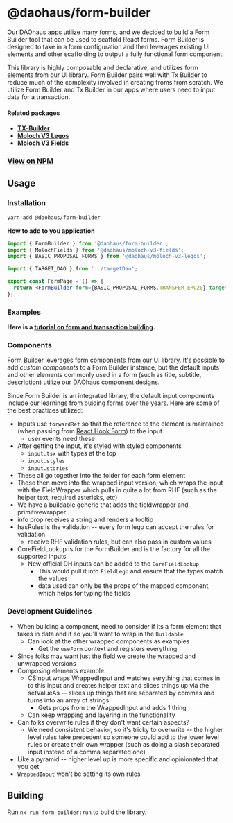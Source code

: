 # @daohaus/form-builder

Our DAOhaus apps utilize many forms, and we decided to build a Form Builder tool that can be used to scaffold React forms. Form Builder is designed to take in a form configuration and then leverages existing UI elements and other scaffolding to output a fully functional form component.

This library is highly composable and declarative, and utilizes form elements from our UI library. Form Builder pairs well with Tx Builder to reduce much of the complexity involved in creating froms from scratch. We utilize Form Builder and Tx Builder in our apps where users need to input data for a transaction.

#### Related packages

- [**TX-Builder**](https://github.com/HausDAO/monorepo/tree/develop/libs/tx-builder)
- [**Moloch V3 Legos**](https://github.com/HausDAO/monorepo/tree/develop/libs/moloch-v3-legos)
- [**Moloch V3 Fields**](https://github.com/HausDAO/monorepo/tree/develop/libs/moloch-v3-fields)

### [View on NPM](https://www.npmjs.com/package/@daohaus/form-builder)

## Usage

### Installation

```bash
yarn add @daohaus/form-builder
```

**How to add to you application**

```jsx
import { FormBuilder } from '@daohaus/form-builder';
import { MolochFields } from '@daohaus/moloch-v3-fields';
import { BASIC_PROPOSAL_FORMS } from '@daohaus/moloch-v3-legos';

import { TARGET_DAO } from '../targetDao';

export const FormPage = () => {
  return <FormBuilder form={BASIC_PROPOSAL_FORMS.TRANSFER_ERC20} targetNetwork={'0x1'} customFields={MolochFields} />;
};
```

### Examples

**Here is a [tutorial on form and transaction building](https://hackmd.io/@bootleggers/Skfd50_w3/https%3A%2F%2Fhackmd.io%2FW8PN8eO3SDCG0GLE05cQnw).**

### Components

Form Builder leverages form components from our UI library. It's possible to add _custom components_ to a Form Builder instance, but the default inputs and other elements commonly used in a form (such as title, subtitle, description) utilize our DAOhaus component designs.

Since Form Builder is an integrated library, the default input components include our learnings from buiding forms over the years. Here are some of the best practices utilized:

- Inputs use `forwardRef` so that the reference to the element is maintained (when passing from [React Hook Form](https://react-hook-form.com/)) to the input
  - user events need these
- After getting the input, it's styled with styled components
  - `input.tsx` with types at the top
  - `input.styles`
  - `input.stories`
- These all go together into the folder for each form element
- These then move into the wrapped input version, which wraps the input with the FieldWrapper which pulls in quite a lot from RHF (such as the helper text, required asterisks, etc)
- We have a buildable generic that adds the fieldwrapper and primitivewrapper
- info prop receives a string and renders a tooltip
- hasRules is the validation -- every form lego can accept the rules for validation
  - receive RHF validation rules, but can also pass in custom values
- CoreFieldLookup is for the FormBuilder and is the factory for all the supported inputs
  - New official DH inputs can be added to the `CoreFieldLookup`
    - This would pull it into `FieldLego` and ensure that the types match the values
    - data used can only be the props of the mapped component, which helps for typing the fields

### Development Guidelines

- When building a component, need to consider if its a form element that takes in data and if so you'll want to wrap in the `Buildable`
  - Can look at the other wrapped components as examples
    - Get the `useForm` context and registers everything
- Since folks may want just the field we create the wrapped and unwrapped versions
- Composing elements example:
  - CSInput wraps WrappedInput and watches eerything that comes in to this input and creates helper text and slices things up via the setValueAs -- slices up things that are separated by commas and turns into an array of strings
    - Gets props from the WrappedInput and adds 1 thing
  - Can keep wrapping and layering in the functionality
- Can folks overwrite rules if they don't want certain aspects?
  - We need consistent behavior, so it's tricky to overwrite -- the higher level rules take precedent so someone could add to the lower level rules or create their own wrapper (such as doing a slash separated input instead of a comma separated one)
- Like a pyramid -- higher level up is more specific and opinionated that you get
- `WrappedInput` won't be setting its own rules

## Building

Run `nx run form-builder:run` to build the library.
